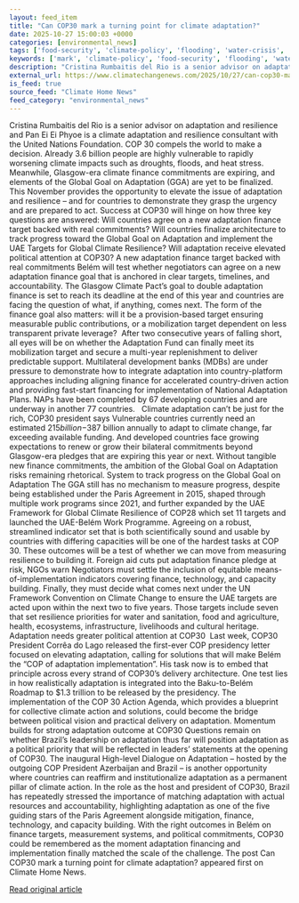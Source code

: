 ```yaml
---
layout: feed_item
title: "Can COP30 mark a turning point for climate adaptation?"
date: 2025-10-27 15:00:03 +0000
categories: [environmental_news]
tags: ['food-security', 'climate-policy', 'flooding', 'water-crisis', 'drought', 'cop28', 'public-health', 'climate-summit', 'paris-agreement', 'climate-health']
keywords: ['mark', 'climate-policy', 'food-security', 'flooding', 'water-crisis', 'drought', 'point', 'turning']
description: "Cristina Rumbaitis del Rio is a senior advisor on adaptation and resilience and Pan Ei Ei Phyoe is a climate adaptation and resilience consultant with the Un..."
external_url: https://www.climatechangenews.com/2025/10/27/can-cop30-mark-a-turning-point-for-climate-adaptation/
is_feed: true
source_feed: "Climate Home News"
feed_category: "environmental_news"
---
```


Cristina Rumbaitis del Rio is a senior advisor on adaptation and resilience and Pan Ei Ei Phyoe is a climate adaptation and resilience consultant with the United Nations Foundation. COP 30 compels the world to make a decision. Already 3.6 billion people are highly vulnerable to rapidly worsening climate impacts such as droughts, floods, and heat stress. Meanwhile, Glasgow-era climate finance commitments are expiring, and elements of the Global Goal on Adaptation (GGA) are yet to be finalized. This November provides the opportunity to elevate the issue of adaptation and resilience &#8211; and for countries to demonstrate they grasp the urgency and are prepared to act. Success at COP30 will hinge on how three key questions are answered: Will countries agree on a new adaptation finance target backed with real commitments? Will countries finalize architecture to track progress toward the Global Goal on Adaptation and implement the UAE Targets for Global Climate Resilience? Will adaptation receive elevated political attention at COP30? A new adaptation finance target backed with real commitments Belém will test whether negotiators can agree on a new adaptation finance goal that is anchored in clear targets, timelines, and accountability. The Glasgow Climate Pact’s goal to double adaptation finance is set to reach its deadline at the end of this year and countries are facing the question of what, if anything, comes next. The form of the finance goal also matters: will it be a provision-based target ensuring measurable public contributions, or a mobilization target dependent on less transparent private leverage?&nbsp; After two consecutive years of falling short, all eyes will be on whether the Adaptation Fund can finally meet its mobilization target and secure a multi-year replenishment to deliver predictable support. Multilateral development banks (MDBs) are under pressure to demonstrate how to integrate adaptation into country-platform approaches including aligning finance for accelerated country-driven action and providing fast-start financing for implementation of National Adaptation Plans. NAPs have been completed by 67 developing countries and are underway in another 77 countries. &nbsp; Climate adaptation can’t be just for the rich, COP30 president says Vulnerable countries currently need an estimated $215 billion-$387 billion annually to adapt to climate change, far exceeding available funding. And developed countries face growing expectations to renew or grow their bilateral commitments beyond Glasgow-era pledges that are expiring this year or next. Without tangible new finance commitments, the ambition of the Global Goal on Adaptation risks remaining rhetorical. System to track progress on the Global Goal on Adaptation The GGA still has no mechanism to measure progress, despite being established under the Paris Agreement in 2015, shaped through multiple work programs since 2021, and further expanded by the UAE Framework for Global Climate Resilience of COP28 which set 11 targets and launched the UAE-Belém Work Programme. Agreeing on a robust, streamlined indicator set that is both scientifically sound and usable by countries with differing capacities will be one of the hardest tasks at COP 30. These outcomes will be a test of whether we can move from measuring resilience to building it. Foreign aid cuts put adaptation finance pledge at risk, NGOs warn Negotiators must settle the inclusion of equitable means-of-implementation indicators covering finance, technology, and capacity building. Finally, they must decide what comes next under the UN Framework Convention on Climate Change to ensure the UAE targets are acted upon within the next two to five years. Those targets include seven that set resilience priorities for water and sanitation, food and agriculture, health, ecosystems, infrastructure, livelihoods and cultural heritage. &nbsp; Adaptation needs greater political attention at COP30&nbsp; Last week, COP30 President Corrêa do Lago released the first-ever COP presidency letter focused on elevating adaptation, calling for solutions that will make Belém the “COP of adaptation implementation”. His task now is to embed that principle across every strand of COP30’s delivery architecture. One test lies in how realistically adaptation is integrated into the Baku-to-Belém Roadmap to $1.3 trillion to be released by the presidency. The implementation of the COP 30 Action Agenda, which provides a blueprint for collective climate action and solutions, could become the bridge between political vision and practical delivery on adaptation. Momentum builds for strong adaptation outcome at COP30 Questions remain on whether Brazil’s leadership on adaptation thus far will position adaptation as a political priority that will be reflected in leaders’ statements at the opening of COP30. The inaugural High-level Dialogue on Adaptation &#8211; hosted by the outgoing COP President Azerbaijan and Brazil &#8211; is another opportunity where countries can reaffirm and institutionalize adaptation as a permanent pillar of climate action. In the role as the host and president of COP30, Brazil has repeatedly stressed the importance of matching adaptation with actual resources and accountability, highlighting adaptation as one of the five guiding stars of the Paris Agreement alongside mitigation, finance, technology, and capacity building. With the right outcomes in Belém on finance targets, measurement systems, and political commitments, COP30 could be remembered as the moment adaptation financing and implementation finally matched the scale of the challenge. The post Can COP30 mark a turning point for climate adaptation? appeared first on Climate Home News.

[Read original article](https://www.climatechangenews.com/2025/10/27/can-cop30-mark-a-turning-point-for-climate-adaptation/)
